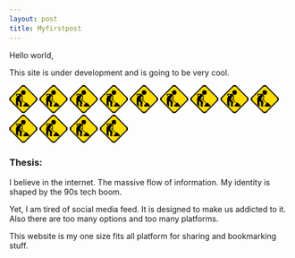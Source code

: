 ```yaml
---
layout: post
title: Myfirstpost
---
```



Hello world,

This site is under development and is going to be very cool.


<img src="/images/underconstruction.gif" width="50">
<img src="/images/underconstruction.gif" width="50">
<img src="/images/underconstruction.gif" width="50">
<img src="/images/underconstruction.gif" width="50">
<img src="/images/underconstruction.gif" width="50">
<img src="/images/underconstruction.gif" width="50">
<img src="/images/underconstruction.gif" width="50">
<img src="/images/underconstruction.gif" width="50">
<img src="/images/underconstruction.gif" width="50">
<img src="/images/underconstruction.gif" width="50">
<img src="/images/underconstruction.gif" width="50">
<img src="/images/underconstruction.gif" width="50">
<img src="/images/underconstruction.gif" width="50">

### Thesis:

I believe in the internet. The massive flow of information. My identity is shaped by the 90s tech boom.

Yet, I am tired of social media feed. It is designed to make us addicted to it. Also there are too many options and too many platforms.

This website is my one size fits all platform for sharing and bookmarking stuff.

